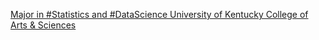 [Major in #Statistics and #DataScience   University of Kentucky College of Arts & Sciences](https://qi.tc/qi/119798)